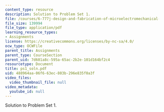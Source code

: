 ```yaml
---
content_type: resource
description: Solution to Problem Set 1.
file: /courses/6-777j-design-and-fabrication-of-microelectromechanical-devices-spring-2007/488964aa06f663ec803b296e835f0a3f_ps1_soln.pdf
file_size: 139994
file_type: application/pdf
learning_resource_types:
- Assignments
license: https://creativecommons.org/licenses/by-nc-sa/4.0/
ocw_type: OCWFile
parent_title: Assignments
parent_type: CourseSection
parent_uid: 7d601a8c-595a-65ac-2b2e-101d164bf2c4
resourcetype: Document
title: ps1_soln.pdf
uid: 488964aa-06f6-63ec-803b-296e835f0a3f
video_files:
  video_thumbnail_file: null
video_metadata:
  youtube_id: null
---
```

Solution to Problem Set 1.